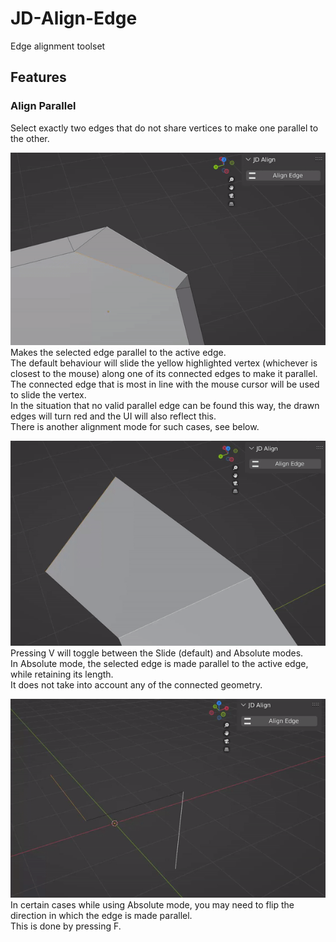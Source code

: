 # JD-Align-Edge
 Edge alignment toolset


## Features

### Align Parallel
Select exactly two edges that do not share vertices to make one parallel to the other.

![](https://github.com/JohnKazucki/JD-Align-Edge/blob/main/git_resources/JD-AE%20-%20align%20-%20basics.gif) <br />
Makes the selected edge parallel to the active edge. <br />
The default behaviour will slide the yellow highlighted vertex (whichever is closest to the mouse) along one of its connected edges to make it parallel. <br />
The connected edge that is most in line with the mouse cursor will be used to slide the vertex. <br />
In the situation that no valid parallel edge can be found this way, the drawn edges will turn red and the UI will also reflect this. <br />
There is another alignment mode for such cases, see below. <br />

![](https://github.com/JohnKazucki/JD-Align-Edge/blob/main/git_resources/JD-AE%20-%20align%20-%20absolute%20mode.gif) <br />
Pressing V will toggle between the Slide (default) and Absolute modes. <br />
In Absolute mode, the selected edge is made parallel to the active edge, while retaining its length. <br />
It does not take into account any of the connected geometry. <br />

![](https://github.com/JohnKazucki/JD-Align-Edge/blob/main/git_resources/JD-AE%20-%20align%20-%20absolute%20mode%20flip.gif) <br />
In certain cases while using Absolute mode, you may need to flip the direction in which the edge is made parallel. <br />
This is done by pressing F.
